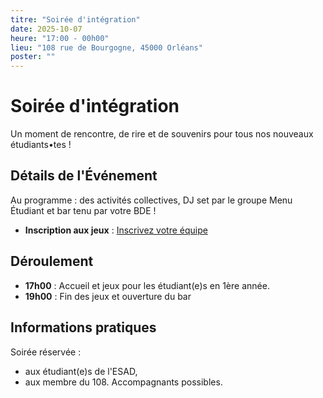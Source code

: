 ```yaml
---
titre: "Soirée d'intégration"
date: 2025-10-07
heure: "17:00 - 00h00"
lieu: "108 rue de Bourgogne, 45000 Orléans"
poster: ""
---
```


# Soirée d'intégration

Un moment de rencontre, de rire et de souvenirs pour tous nos nouveaux étudiants•tes !

## Détails de l'Événement
Au programme : des activités collectives, DJ set par le groupe Menu Étudiant et bar tenu par votre BDE !
- **Inscription aux jeux** : [Inscrivez votre équipe]()

## Déroulement
- **17h00** : Accueil et jeux pour les étudiant(e)s en 1ère année.
- **19h00** : Fin des jeux et ouverture du bar

## Informations pratiques
Soirée réservée :
- aux étudiant(e)s de l'ESAD,
- aux membre du 108.
Accompagnants possibles.